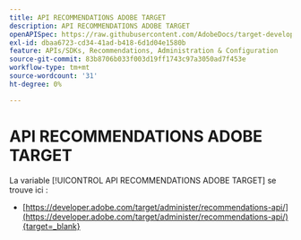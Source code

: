 ```yaml
---
title: API RECOMMENDATIONS ADOBE TARGET
description: API RECOMMENDATIONS ADOBE TARGET
openAPISpec: https://raw.githubusercontent.com/AdobeDocs/target-developers/main/src/models-api.json
exl-id: dbaa6723-cd34-41ad-b418-6d1d04e1580b
feature: APIs/SDKs, Recommendations, Administration & Configuration
source-git-commit: 83b8706b033f003d19ff1743c97a3050ad7f453e
workflow-type: tm+mt
source-wordcount: '31'
ht-degree: 0%

---
```


# API RECOMMENDATIONS ADOBE TARGET

La variable [!UICONTROL API RECOMMENDATIONS ADOBE TARGET] se trouve ici :

* [https://developer.adobe.com/target/administer/recommendations-api/](https://developer.adobe.com/target/administer/recommendations-api/){target=_blank}
